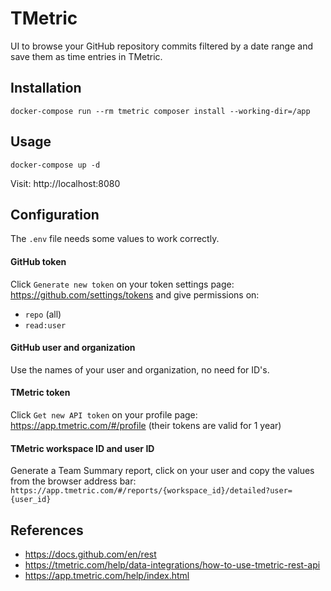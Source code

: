 # TMetric

UI to browse your GitHub repository commits filtered by a date range and save them as time entries in TMetric.

## Installation

```shell
docker-compose run --rm tmetric composer install --working-dir=/app
```

## Usage

```shell
docker-compose up -d
```

Visit: http://localhost:8080

## Configuration

The `.env` file needs some values to work correctly.

#### GitHub token

Click `Generate new token` on your token settings page: https://github.com/settings/tokens and give permissions on:
- `repo` (all)
- `read:user`

#### GitHub user and organization

Use the names of your user and organization, no need for ID's.

#### TMetric token

Click `Get new API token` on your profile page: https://app.tmetric.com/#/profile (their tokens are valid for 1 year)

#### TMetric workspace ID and user ID

Generate a Team Summary report, click on your user and copy the values from the browser address bar:
`https://app.tmetric.com/#/reports/{workspace_id}/detailed?user={user_id}`

## References

- https://docs.github.com/en/rest
- https://tmetric.com/help/data-integrations/how-to-use-tmetric-rest-api
- https://app.tmetric.com/help/index.html
